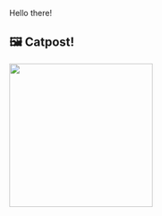 Hello there!



## 🖼️ Catpost!

<sub>
    <img src="https://cdn2.thecatapi.com/images/CkM5XaFE7.png" height="256">
</sub>

